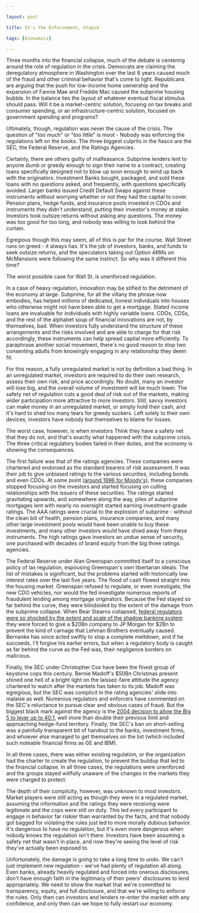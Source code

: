 ```yaml
---

layout: post

title: It's the Enforcement, Stupid

tags: [Economics]

---
```


Three months into the financial collapse, much of the debate is centering around the role of regulation in the crisis. Democrats are claiming the deregulatory atmosphere in Washington over the last 8 years caused much of the fraud and other criminal behavior that's come to light. Republicans are arguing that the push for low-income home ownership and the expansion of Fannie Mae and Freddie Mac caused the subprime housing bubble. In the balance lies the layout of whatever eventual fiscal stimulus should pass: Will it be a market-centric solution, focusing on tax breaks and consumer spending, or an infrastructure-centric solution, focused on government spending and programs?

Ultimately, though, regulation was never the cause of the crisis. The question of "too much" or "too little" is moot - Nobody was enforcing the regulations left on the books. The three biggest culprits in the fiasco are the SEC, the Federal Reserve, and the Ratings Agencies.

Certainly, there are others guilty of malfeasance. Subprime lenders lent to anyone dumb or greedy enough to sign their name to a contract, creating loans specifically designed not to blow up soon enough to wind up back with the originators. Investment Banks bought, packaged, and sold these loans with no questions asked, and frequently, with questions specifically avoided. Larger banks issued Credit Default Swaps against these instruments without worrying whether or not they had the capital to cover. Pension plans, hedge funds, and insurance pools invested in CDOs and instruments they didn't understand, putting their investor's money at stake. Investors took outsize returns without asking any questions. The money was too good for too long, and nobody was willing to look behind the curtain.

Egregious though this may seem, all of this is par for the course. Wall Street runs on greed - it always has. It's the job of investors, banks, and funds to seek outsize returns, and the speculators taking out Option ARMs on McMansions were following the same instinct. So why was it different this time?

The worst possible case for Wall St. is unenforced regulation.

In a case of heavy regulation, innovation may be stifled to the detriment of the economy at large. Subprime, for all the villany the phrase now embodies, has helped millions of dedicated, honest individuals into houses who otherwise might not have been able to get a mortgage. Stated income loans are invaluable for individuals with highly variable loans. CDOs, CDSs, and the rest of the alphabet soup of financial innovations are not, by themselves, bad. When investors fully understand the structure of these arrangements and the risks involved and are able to charge for that risk accordingly, these instruments can help spread capital more efficiently. To paraphrase another social movement, there's no good reason to stop two consenting adults from knowingly engaging in any relationship they deem fit.

For this reason, a fully unregulated market is not by definition a bad thing. In an unregulated market, investors are required to do their own research, assess their own risk, and price accordingly. No doubt, many an investor will lose big, and the overall volume of investment will be much lower. The safety net of regulation cuts a good deal of risk out of the markets, making wider participation more attractive to more investors. Still, savvy investors can make money in an unregulated market, or simply hold their cash, and it's hard to shed too many tears for greedy suckers. Left solely to their own devices, investors have nobody but themselves to blame for losses.

The worst case, however, is when investors Think they have a safety net that they do not, and that's exactly what happened with the subprime crisis. The three critical regulatory bodies failed in their duties, and the economy is showing the consequences.

The first failure was that of the ratings agencies. These companies were chartered and endorsed as the standard bearers of risk assessment. It was their job to give unbiased ratings to the various securities, including bonds and even CDOs. At some point ([around 1996 for Moody's](http://www.nytimes.com/2008/12/07/business/07rating.html?pagewanted=all)), these companies stopped focusing on the investors and started focusing on culling relationships with the issuers of these securities. The ratings started gravitating upwards, and somewhere along the way, piles of subprime mortgages lent with nearly no oversight started earning investment-grade ratings. The AAA ratings were crucial to the explosion of subprime - without the clean bill of health, pension plans, insurance companies, and many other large investment pools would have been unable to buy these investments, and many other investors would have shied away from these instruments. The high ratings gave investors an undue sense of security, one purchased with decades of brand equity from the big three ratings agencies.

The Federal Reserve under Alan Greenspan committed itself to a conscious policy of lax regulation, espousing Greenspan's own libertarian ideals. The list of mistakes is significant, but the problems started with historically low interest rates over the last five years. The flood of cash flowed straight into the housing market. Greenspan refused to regulate, or even investigate, the new CDO vehicles, nor would the fed investigate numerous reports of fraudulent lending among mortgage originators. Because the Fed stayed so far behind the curve, they were blindsided by the extent of the damage from the subprime collapse. When Bear Stearns collapsed, [federal regulators were so shocked by the extent and scale of the shadow banking system](http://www.newyorker.com/reporting/2008/12/01/081201fa_fact_cassidy?currentPage=9) they were forced to give a $20Bn company to JP Morgan for $2Bn to prevent the kind of carnage that Lehman Brothers eventually caused. Bernanke has since acted swiftly to stop a complete meltdown, and if he succeeds, I'll forgive his earlier errors, but when a regulatory body is caught as far behind the curve as the Fed was, their negligence borders on malicious.

Finally, the SEC under Christopher Cox have been the finest group of keystone cops this century. Bernie Madoff's $50Bn Christmas present shined one hell of a bright light on the laissez-faire attitude the agency chartered to watch after the markets has taken to its job. Madoff was egregious, but the SEC was complicit in the rating agencies' slide into malaise as well. Numerous regulators and enforcers have commented on the SEC's reluctance to pursue clear and obvious cases of fraud. But the biggest black mark against the agency is the [2004 decision to allow the Big 5 to lever up to 40:1](http://www.nytimes.com/2008/10/03/business/03sec.html?pagewanted=all), well more than double their previous limit and approaching hedge-fund territory. Finally, the SEC's ban on short-selling was a painfully transparent bit of handout to the banks, investment firms, and whoever else managed to get themselves on the list (which included such noteable financial firms as GE and IBM).

In all three cases, there was either existing regulation, or the organization had the charter to create the regulation, to prevent the buildup that led to the financial collapse. In all three cases, the regulations were unenforced and the groups stayed willfully unaware of the changes in the markets they were charged to protect.

The depth of their complicity, however, was unknown to most investors. Market players were still acting as though they were in a regulated market, assuming the information and the ratings they were receiving were legitimate and the cops were still on duty. This led every participant to engage in behavior far riskier than warranted by the facts, and that nobody got bagged for violating the rules just led to more morally dubious behavior. It's dangerous to have no regulation, but it's even more dangerous when nobody knows the regulation isn't there. Investors have been assuming a safety net that wasn't in place, and now they're seeing the level of risk they've actually been exposed to.

Unfortunately, the damage is going to take a long time to undo. We can't just implement new regulation - we've had plenty of regulation all along. Even banks, already heavily regulated and forced into onerous disclosures, don't have enough faith in the legitimacy of their peers' disclosures to lend appropriately. We need to show the market that we're committed to transparency, equity, and full disclosure, and that we're willing to enforce the rules. Only then can investors and lenders re-enter the market with any confidence, and only then can we hope to fully restart our economy.